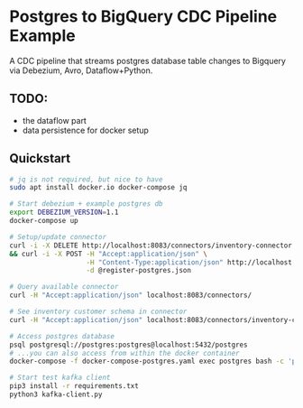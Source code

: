 Postgres to BigQuery CDC Pipeline Example
=========================================

A CDC pipeline that streams postgres database table changes to Bigquery via Debezium, Avro, Dataflow+Python.

## TODO:

 - the dataflow part
 - data persistence for docker setup

## Quickstart

```sh
# jq is not required, but nice to have
sudo apt install docker.io docker-compose jq

# Start debezium + example postgres db
export DEBEZIUM_VERSION=1.1
docker-compose up

# Setup/update connector
curl -i -X DELETE http://localhost:8083/connectors/inventory-connector \
&& curl -i -X POST -H "Accept:application/json" \
                   -H "Content-Type:application/json" http://localhost:8083/connectors/ \
                   -d @register-postgres.json

# Query available connector
curl -H "Accept:application/json" localhost:8083/connectors/

# See inventory customer schema in connector
curl -H "Accept:application/json" localhost:8083/connectors/inventory-connector | jq

# Access postgres database
psql postgresql://postgres:postgres@localhost:5432/postgres
# ...you can also access from within the docker container
docker-compose -f docker-compose-postgres.yaml exec postgres bash -c 'psql -U postgres postgres'

# Start test kafka client
pip3 install -r requirements.txt
python3 kafka-client.py
```